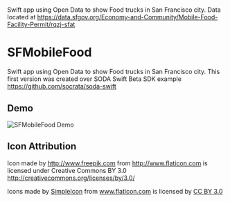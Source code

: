 # 
Swift app using Open Data to show Food trucks in San Francisco city.
Data located at https://data.sfgov.org/Economy-and-Community/Mobile-Food-Facility-Permit/rqzj-sfat

SFMobileFood
============

Swift app using Open Data to show Food trucks in San Francisco city.
This first version was created over SODA Swift Beta SDK example https://github.com/socrata/soda-swift

## Demo

![SFMobileFood Demo](https://dl.dropboxusercontent.com/u/15652960/github/SFMobileFood.gif)

## Icon Attribution

Icon made by http://www.freepik.com from http://www.flaticon.com is licensed under Creative Commons BY 3.0 http://creativecommons.org/licenses/by/3.0/

<div>Icons made by <a href="http://www.flaticon.com/authors/simpleicon" title="SimpleIcon">SimpleIcon</a> from <a href="http://www.flaticon.com" title="Flaticon">www.flaticon.com</a>             is licensed by <a href="http://creativecommons.org/licenses/by/3.0/" title="Creative Commons BY 3.0">CC BY 3.0</a></div>

